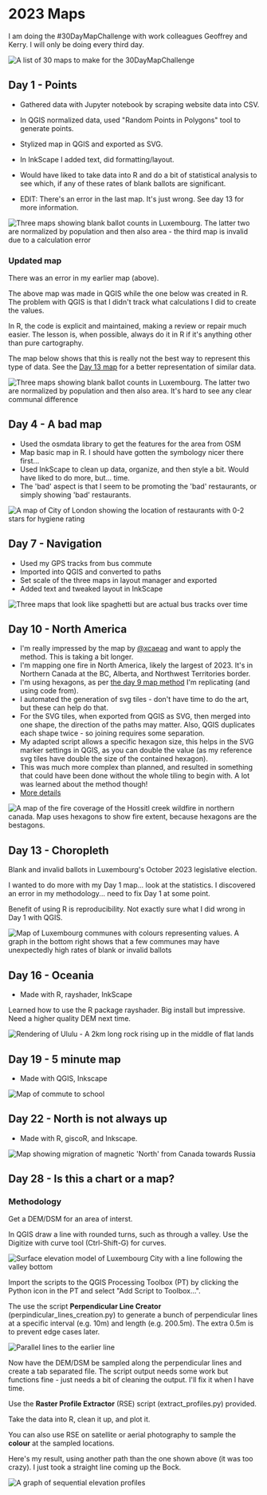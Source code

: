 # 2023 Maps 

I am doing the #30DayMapChallenge with work colleagues Geoffrey and Kerry. I will only be doing every third day.

![A list of 30 maps to make for the 30DayMapChallenge](30dmc-2023.png)

## Day 1 - Points

- Gathered data with Jupyter notebook by scraping website data into CSV.
- In QGIS normalized data, used "Random Points in Polygons" tool to generate points.
- Stylized map in QGIS and exported as SVG.
- In InkScape I added text, did formatting/layout.
- Would have liked to take data into R and do a bit of statistical analysis to see which, if any of these rates of blank ballots are significant.

- EDIT: There's an error in the last map. It's just wrong. See day 13 for more information.

![Three maps showing blank ballot counts in Luxembourg. The latter two are normalized by population and then also area - the third map is invalid due to a calculation error](day01/Luxembourg_2023_legislative_election_blank_ballots.png)

### Updated map

There was an error in my earlier map (above).

The above map was made in QGIS while the one below was created in R.
The problem with QGIS is that I didn't track what calculations I did to create the values.

In R, the code is explicit and maintained, making a review or repair much easier.  The lesson is, when possible, always do it in R if it's anything other than pure cartography.

The map below shows that this is really not the best way to represent this type of data. See the [Day 13 map](#day-13---choropleth) for a better representation of similar data.

![Three maps showing blank ballot counts in Luxembourg. The latter two are normalized by population and then also area. It's hard to see any clear communal difference](day01/day01_redux.png)

## Day 4 - A bad map

- Used the osmdata library to get the features for the area from OSM
- Map basic map in R. I should have gotten the symbology nicer there first...
- Used InkScape to clean up data, organize, and then style a bit. Would have liked to do more, but... time.
- The 'bad' aspect is that I seem to be promoting the 'bad' restaurants, or simply showing 'bad' restaurants.

![A map of City of London showing the location of restaurants with 0-2 stars for hygiene rating](day04/col_restaurants.png)

## Day 7 - Navigation

- Used my GPS tracks from bus commute
- Imported into QGIS and converted to paths
- Set scale of the three maps in layout manager and exported
- Added text and tweaked layout in InkScape

![Three maps that look like spaghetti but are actual bus tracks over time](day07/Navigation_day7_map.png)

## Day 10 - North America

- I'm really impressed by the map by [@xcaeag](https://github.com/xcaeag/30DayMapChallenge-2023/blob/main/day9.md) and want to apply the method. This is taking a bit longer.
- I'm mapping one fire in North America, likely the largest of 2023. It's in Northern Canada at the BC, Alberta, and Northwest Territories border.
- I'm using hexagons, as per [the day 9 map method](https://github.com/xcaeag/30DayMapChallenge-2023/blob/main/day9.md) I'm replicating (and using code from).
- I automated the generation of svg tiles - don't have time to do the art, but these can help do that.
- For the SVG tiles, when exported from QGIS as SVG, then merged into one shape, the direction of the paths may matter. Also, QGIS duplicates each shape twice - so joining requires some separation.
- My adapted script allows a specific hexagon size, this helps in the SVG marker settings in QGIS, as you can double the value (as my reference svg tiles have double the size of the contained hexagon).
- This was much more complex than planned, and resulted in something that could have been done without the whole tiling to begin with. A lot was learned about the method though!
- [More details](day10/README.md)

![A map of the fire coverage of the Hossitl creek wildfire in northern canada. Map uses hexagons to show fire extent, because hexagons are the bestagons.](day10/fire_map_day10.png)

## Day 13 - Choropleth

Blank and invalid ballots in Luxembourg's October 2023 legislative election.

I wanted to do more with my Day 1 map... look at the statistics. I discovered an error in my methodology... need to fix Day 1 at some point.

Benefit of using R is reproducibility. Not exactly sure what I did wrong in Day 1 with QGIS.

![Map of Luxembourg communes with colours representing values. A graph in the bottom right shows that a few communes may have unexpectedly high rates of blank or invalid ballots](day13/day13_bi_ballots.png)

## Day 16 - Oceania

- Made with R, rayshader, InkScape

Learned how to use the R package rayshader. Big install but impressive. Need a higher quality DEM next time.

![Rendering of Ululu - A 2km long rock rising up in the middle of flat lands](day16/day16_oceania.png)

## Day 19 - 5 minute map

- Made with QGIS, Inkscape

![Map of commute to school](day19/raw_commute_edit.png)

## Day 22 - North is not always up

- Made with R, giscoR, and Inkscape.

![Map showing migration of magnetic 'North' from Canada towards Russia](day22/day22map.png)

## Day 28 - Is this a chart or a map?

### Methodology

Get a DEM/DSM for an area of interst.

In QGIS draw a line with rounded turns, such as through a valley.
Use the Digitize with curve tool (Ctrl-Shift-G) for curves.

![Surface elevation model of Luxembourg City with a line following the valley bottom](day28/imgs/path_on_dsm.png)

Import the scripts to the QGIS Processing Toolbox (PT) by clicking the Python icon in the PT and select "Add Script to Toolbox...".

The use the script **Perpendicular Line Creator** (perpindicular_lines_creation.py) to generate a bunch of perpendicular lines at a specific interval (e.g. 10m) and length (e.g. 200.5m). The extra 0.5m is to prevent edge cases later.

![Parallel lines to the earlier line](day28/imgs/perpendicular_lines.png)

Now have the DEM/DSM be sampled along the perpendicular lines and create a tab separated file. The script output needs some work but functions fine - just needs a bit of cleaning the output. I'll fix it when I have time.

Use the **Raster Profile Extractor** (RSE) script (extract_profiles.py) provided.

Take the data into R, clean it up, and plot it.

You can also use RSE on satellite or aerial photography to sample the **colour** at the sampled locations.

Here's my result, using another path than the one shown above (it was too crazy).
I just took a straight line coming up the Bock.

![A graph of sequential elevation profiles](day28/VdL_map_graph.png)
